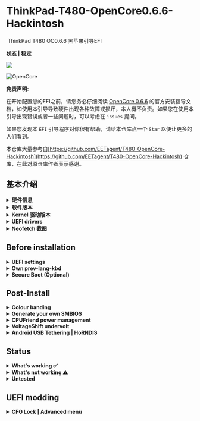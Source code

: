 # ThinkPad-T480-OpenCore0.6.6-Hackintosh
 ThinkPad T480 OC0.6.6 黑苹果引导EFI

**状态 | 稳定**

![](https://img.shields.io/badge/MacOS-11.2.1-brightgreen)

![OpenCore](https://img.shields.io/badge/OpenCore-0.6.6-blue.svg)

**免责声明:**

在开始配置您的EFI之前，请您务必仔细阅读 [OpenCore 0.6.6](https://dortania.github.io/OpenCore-Install-Guide/) 的官方安装指导文档，如使用本引导导致硬件出现各种故障或损坏，本人概不负责。如果您在使用本引导出现错误或者一些问题时，可以考虑在 `issues` 提问。

如果您发现本 `EFI` 引导程序对你很有帮助，请给本仓库点一个 `Star` 以便让更多的人们看到。

本仓库大量参考自[https://github.com/EETagent/T480-OpenCore-Hackintosh](https://github.com/EETagent/T480-OpenCore-Hackintosh) 仓库，在此对原仓库作者表示感谢。

## 基本介绍

<details>
<summary><strong>硬件信息</strong></summary>
<br>

| 类别             | 型号                                        | 备注                                                         |
| ---------------- | ------------------------------------------- | ------------------------------------------------------------ |
| 主板             | 联想 20L系列                                | 7th/8th Generation Intel Processor Family I/O - 9D4E 笔记本芯片组 |
| BIOS             | 联想 N24ET60W (1.35)                        | BIOS程序发布日期: 2020/10/08                                 |
| CPU              | Intel Core i5-8250U                         | [英特尔 Core i5-8250U @ 1.60GHz 四核](https://ark.intel.com/content/www/us/en/ark/products/124967/intel-core-i5-8250u-processor-6m-cache-up-to-3-40-ghz.html) |
| GPU              | Intel UHD 620                               | 英特尔 UHD Graphics 620 ( 128 MB / 联想 )                    |
| SSD              | LITEON T11 Plus 256                         | 建兴256G nvme 固态硬盘                                       |
| 内存             | 16GB DDR4 2400Mhz                           | 海力士(Hynix) DDR4 2666MHz 8GB                                                   金士顿(Kingston) DDR4 2400MHz 8GB |
| 电池             | 单电池                                      | 单个外置电池，无内置电池                                     |
| 相机             | 720p 相机                                   |                                                              |
| WIFI & Bluetooth | Intel Wireless-AC 8265                      | 使用 [AirportItlwm v1.3.0-alpha](https://github.com/OpenIntelWireless/itlwm/releases) 驱动 |
| 有线网卡         | Ethernet Connection  I219-V                 | 英特尔 Ethernet Connection  I219-V / 联想                    |
| 声卡             | 瑞昱  @ 英特尔 High Definition Audio 控制器 |                                                              |
| 键鼠             | PS2 Keyboard & Synaptics TrackPad           | [YogaSMC](https://github.com/zhen-zen/YogaSMC) 用于媒体键（如麦克风开关等）PrtSc映射为F13 |

</details>  

<details>
<summary><strong>软件版本</strong></summary>
<br>

| Component     | Version        |
| ------------- | -------------- |
| macOS Big Sur | 11.2.1 (20C69) |
| OpenCore      | v0.6.6         |

</details>

<details>
<summary><strong>Kernel 驱动版本</strong></summary>
<br>

| Kext                   | Version        |
| :--------------------- | -------------- |
| AirportItlwm           | v1.3.0-alpha   |
| AppleALC               | 1.5.7          |
| AppleBacklightSmoother | 1.0.2          |
| BrightnessKeys         | 1.0.1          |
| CPUFriend              | 1.2.3          |
| CPUFriendDataProvider  | i5-8250U       |
| HibernationFixup       | 1.3.9          |
| HoRNDIS                | Disabled, 9.2  |
| IntelBluetoothFirmware | 1.1.2          |
| IntelBluetoothInjector | 1.1.2          |
| IntelMausiEthernet     | 2.5.1.d1       |
| Lilu                   | 1.5.1          |
| NoTouchID              | 1.0.4          |
| NVMeFix                | 1.0.5          |
| RTCMemoryFixup         | 1.0.8          |
| VirtualSMC             | 1.2.0          |
| VoltageShift           | Disabled, 1.22 |
| VoodooPS2Controller    | 2.2.0          |
| VoodooRMI              | 1.3.0          |
| VoodooSMBus            | 3.0.0          |
| WhateverGreen          | 1.4.7          |
| YogaSMC                | 1.4.1          |

</details>

<details>
<summary><strong>UEFI drivers</strong></summary>
<br>

|     Driver      | Version           |
| :-------------: | ----------------- |
|  AudioDxe.efi   | OpenCorePkg 0.6.5 |
|   HfsPlus.efi   | OcBinaryData      |
| OpenCanopy.efi  | OpenCorePkg 0.6.5 |
| OpenRuntime.efi | OpenCorePkg 0.6.5 |

</details>

<details>
    <summary><strong>Neofetch 截图</strong></summary>
    <br>
    <p float="left">
        <img src="https://i.loli.net/2021/02/28/YBIPstrCp7Fc23W.png" alt="Neofetch BigSur" width="350"/>
    </p>
</details> 

## Before installation

<details>  

<summary><strong>UEFI settings</strong></summary>
<br>

**Security**

- `Security Chip` **Disabled**
- `Memory Protection -> Execution Prevention` **Enabled**
- `Virtualization -> Intel Virtualization Technology` **Enabled**
- `Virtualization -> Intel VT-d Feature` **Enabled**
- `Anti-Theft -> Computrace -> Current Setting` **Disabled**
- `Secure Boot -> Secure Boot` **Disabled**
- `Intel SGX -> Intel SGX Control` **Disabled**
- `Device Guard` **Disabled**

**Startup**

- `UEFI/Legacy Boot` **UEFI Only**
- `CSM Support` **No**

**Thunderbolt**

- `Thunderbolt BIOS Assist Mode` **Disabled**
- `Wake by Thunderbolt(TM) 3` **Disabled**
- `Security Level` **User Authorization**
- `Support in Pre Boot Environment -> Thunderbolt(TM) device` **Enabled**

</details>  

<details>

<summary><strong>Own prev-lang-kbd</strong></summary>
<br>

Either add as a string or as a data ( HEX data [(ProperTree)](https://github.com/corpnewt/ProperTree) )

Format is lang-COUNTRY:keyboard

- 🇺🇸 | [0] en_US - U.S --> en-US:0 --> 656e2d55 533a30

- 🇨🇿 | [30776] cs - Czech --> cs-CZ:30776 --> 63732d43 5a3a3330 373736

- 🇨🇿 | cs-CZ:0 --> 63732d43 5a3a30

etc.

[AppleKeyboardLayouts.txt](https://github.com/acidanthera/OpenCorePkg/blob/master/Utilities/AppleKeyboardLayouts/AppleKeyboardLayouts.txt)

</details>

<details>

<summary><strong>Secure Boot (Optional)</strong></summary>
<br>

1. Set Secure Boot to Setup Mode. Secure Boot should be reported as off by UEFI main tab
2. Create FAT32 formatted USB
3. Create EFI folder in the root of the newly formatted flash drive and move there content of SecureBoot/KeyTool
4. Boot flash drive via F12 boot menu
5. Choose **Edit keys**


<img src="./Other/README_Resources/SecureBoot/MainMenu.png" alt="Main menu">

6. Start by **replacing** Signature Database. Select .auth file


<img src="./Other/README_Resources/SecureBoot/ManipulateKey.png" alt="Select key to manipulate with">
<img src="./Other/README_Resources/SecureBoot/SelectAuth.png" alt="Select .auth file">


7. Do the same for Key Exchange Keys Database (KEK) and Platform Key (PK) **in this order**
8. Exit and shutdown your machine
9. Boot into the UEFI settings and check if Secure Boot is reported as `on`
10. Boot you favorite OS with Secure Boot enabled

[More detailed information here](https://habr.com/en/post/273497)

```diff
! Still quite experimental
```

</details>

## Post-Install

<details>  

<summary><strong>Colour banding</strong></summary>
<br>

If you encounter some serious colour banding issues ( Keep in mind that T480 1080p stock panel colour accuracy is not really good, cca 50-60% sRGB), your only solution is to replace GPU properties as bellow or replace the stock panel with one from T490 (400 nits, Low power).

```
<key>AAPL,ig-platform-id</key>
<data>AAAWGQ==</data>
<key>device-id</key>
<data>FhkAAA==</data>
</dict>
```

Do not use these any additional boot arguments! Get custom WhateverGreen version instead from Other folder

You can check your screen in gradient test [here](https://www.eizo.be/monitor-test/) or just by simple look at Launchpad background.

</details>  

<details>  

<summary><strong>Generate your own SMBIOS</strong></summary>
<br>

[GenSMBIOS](https://github.com/corpnewt/GenSMBIOS)

- MacBookPro14,1

- MacBookPro15,2

</details>  

<details>  

<summary><strong>CPUFriend power management</strong></summary>
<br>

Generate CPUFriendDataProvider for your machine [here](https://github.com/fewtarius/CPUFriendFriend) or use at your own risk files provided in the Other folder.

</details>  

<details>  

<summary><strong>VoltageShift undervolt</strong></summary>
<br>

It is possible to use VoltageShift directly from the EFI folder instead of disabling SIP. You need to use specific version provided in the Other folder.

```diff
! If you want to use this feature, enable it in config.plist
```
</details>  

<details>  

<summary><strong>Android USB Tethering | HoRNDIS</strong></summary>
<br>

> **Important:** Mac computers can't tether with Android. 

I don't think so Google.

1. Using a USB cable, connect your phone to the other device. A "Connected as a…" notification shows at the top of the screen.
2. Open your phone's Settings app.
3. Tap Network & internet ![And then](https://lh3.googleusercontent.com/WD3LKKej34vq3cZXwilgeahIPOiokN2uarmkDxtMqKMFg4SSys8BkOBJbn4_4R930gE=h18 "And then") Hotspot & tethering.
4. Turn on USB tethering.

You should see new Ethernet connection in the network settings. Works with USB Type C and USB A.

```diff
! If you want to use this feature, enable it in config.plist
```
Problems with recreating new `en` device every time are now solved on latest macOS versions with patched version of this kext. If it does not work for you, revert to official version.

</details>  

## Status

<details>  

<summary><strong>What's working ✅</strong></summary>

- [x] Battery percentage

- [x] Bluetooth - Intel Wireless-AC 8265 (0x0A2B) 

- [x] Boot chime

- [x] Boot menu `OpenCanopy` 

- [x] CPU power management / performance `Now on par with Windows without XTU undervolt.`

- [x] FireVault 2 `No config.plist changes needed` 

- [x] GPU UHD 620 hardware acceleration / performance 

- [x] HDMI `Closed and opened lid. With audio.`

- [x] iMessage, FaceTime, App Store, iTunes Store. **Generate your own SMBIOS**

- [x] Intel I219V Ethernet port

- [x] Keyboard `Volume and brightness hotkeys. Another media keys with YogaSMC.`

- [x] Microphone `With keyboard switch using ThinkPad Assistant.`

- [x] Realtek® ALC3287 ("ALC257") Audio

- [x] SD card reader `Fortunately, USB connected.`

- [x] Sidecar wired `Works with 15,2 SMBIOS.`

- [x] Sleep/Wake 

- [x] TouchPad `1-5 fingers swipe works. Emulate force touch using longer and more voluminous touch.`

- [x] TrackPoint  `Works perfectly. Just like on Windows or Linux.`

- [x] USB Ports `USB Map is different for devices with Windows Hello camera.`

- [x] Web camera

- [x] Wifi - Intel Wireless-AC 8265 `Use HeliPort app for Wi-Fi control`

- [x] DRM `Widevine, validated on Firefox 82. WhateverGreen's DRM is broken on Big Sur`

</details>  

<details>  

<summary><strong>What's not working ⚠️</strong></summary>

- [ ] Fingerprint reader  `There is finally after many years working driver for Linux (python-validity), don't expect macOS driver any time soon.`

- [ ] PM 981 `Still unstable. Could work for some, not for others.`

- [ ] Sidecar wireless `If you want to use this feature, buy a compatible Broadcom card!`

- [ ] Windows/Linux from OC boot menu `It's best practice to not boot from OC when planning to perform firmware upgrade`


</details>  

<details>  

<summary><strong>Untested</strong></summary>

- [ ] Thunderbolt  `No device to test.`

</details>  

## UEFI modding

<details>  

<summary><strong>CFG Lock | Advanced menu</strong></summary>
<br>

<img align="left" src="./Other/README_Resources/SPI_Programmer_CH341a.jpg" alt="SPI_Programmer_CH341a.jpg" width="220">

It's possible to unlock Advanced menu thus disable CFG Lock natively in UEFI + Other Advanced menu benefits. SPI Programmer CH341a is required

<br>
https://www.reddit.com/r/thinkpad/comments/ffqqx5/currently_testing_skyra1n/

[T480 consuming 60w (~85w total) - unlimited TDP : thinkpad](https://www.reddit.com/r/thinkpad/comments/g8fk51/t480_consuming_60w_85w_total_unlimited_tdp/)

[ThinkPad discord](discord.gg/Ybdz7AS)

</details>  